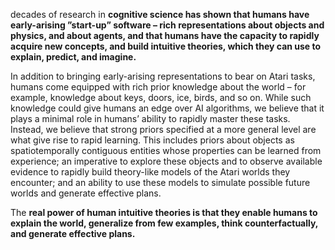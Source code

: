 decades of research in __cognitive science has shown that humans have early-arising ”start-up” software – rich representations about objects and physics, and about agents, and that humans have the capacity to rapidly acquire new concepts, and build intuitive theories, which they can use to explain, predict, and imagine.__

In addition to bringing early-arising representations to bear on Atari tasks, humans come equipped with rich prior knowledge about the world – for example, knowledge about keys, doors, ice, birds, and so on. While such knowledge could give humans an edge over AI algorithms, we believe that it plays a minimal role in humans’ ability to rapidly master these tasks. Instead, we believe that strong priors specified at a more general level are what give rise to rapid learning. This includes priors about objects as spatiotemporally contiguous entities whose properties can be learned from experience; an imperative to explore these objects and to observe available evidence to rapidly build theory-like models of the Atari worlds they encounter; and an ability to use these models to simulate possible future worlds and generate effective plans.

The __real power of human intuitive theories is that they enable humans to explain the world, generalize from few examples, think counterfactually, and generate effective plans.__ 
